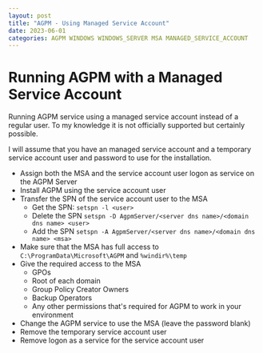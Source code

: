 ```yaml
---
layout: post
title: "AGPM - Using Managed Service Account"
date: 2023-06-01
categories: AGPM WINDOWS WINDOWS_SERVER MSA MANAGED_SERVICE_ACCOUNT
---
```


# Running AGPM with a Managed Service Account 

Running AGPM service using a managed service account instead of a regular user.
To my knowledge it is not officially supported but certainly possible.

I will assume that you have an managed service account and a temporary service account user and password to use for the installation.

- Assign both the MSA and the service account user logon as service on the AGPM Server
- Install AGPM using the service account user
- Transfer the SPN of the service account user to the MSA
    - Get the SPN: `setspn -l <user>`
    - Delete the SPN `setspn -D AgpmServer/<server dns name>/<domain dns name> <user>`
    - Add the SPN `setspn -A AgpmServer/<server dns name>/<domain dns name> <msa>`
- Make sure that the MSA has full access to `C:\ProgramData\Microsoft\AGPM` and `%windir%\temp`
- Give the required access to the MSA
    - GPOs
    - Root of each domain
    - Group Policy Creator Owners
    - Backup Operators
    - Any other permissions that's required for AGPM to work in your environment
- Change the AGPM service to use the MSA (leave the password blank)
- Remove the temporary service account user
- Remove logon as a service for the service account user
